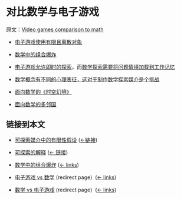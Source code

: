 # 对比数学与电子游戏

原文：[Video games comparison to math](https://wiki.issarice.com/wiki/Video_games_comparison_to_math)

* [电子游戏使用有限且离散对象](https://wiki.issarice.com/wiki/Video_games_work_with_finite_and_discrete_objects)

* [数学中的组合爆炸](https://wiki.issarice.com/wiki/Combinatorial_explosion_in_math)

* [电子游戏允许即时的探索](https://wiki.issarice.com/wiki/Video_games_allow_immediate_exploration)，而[数学探索需要将问题情境加载到工作记忆](https://wiki.issarice.com/wiki/Tinkering_in_math_requires_loading_the_situation_into_working_memory)

* [数学概念有不同的心理表征，这对于制作数学探索媒介是个挑战](https://wiki.issarice.com/wiki/Different_mental_representations_of_mathematical_objects_is_a_blocker_for_an_exploratory_medium_of_math)

* [面向数学的《时空幻境》](https://wiki.issarice.com/wiki/Braid_for_math) 

* [面向数学的多邻国](https://wiki.issarice.com/wiki/Duolingo_for_math)

## 链接到本文

* [可探索媒介中的有限性假设](https://wiki.issarice.com/wiki/Finiteness_assumption_in_explorable_media) ([←链接](https://wiki.issarice.com/index.php?title=Special:WhatLinksHere&target=Finiteness+assumption+in+explorable+media))

* [可探索的解释](https://wiki.issarice.com/wiki/Explorable_explanation) ‎ ([← 链接](https://wiki.issarice.com/index.php?title=Special:WhatLinksHere&target=Explorable+explanation))

* [数学中的组合爆炸](https://wiki.issarice.com/wiki/Combinatorial_explosion_in_math) ‎ ([← links](https://wiki.issarice.com/index.php?title=Special:WhatLinksHere&target=Combinatorial+explosion+in+math))

* [电子游戏 vs 数学](https://wiki.issarice.com/index.php?title=Video_games_vs_math&redirect=no) (redirect page) ‎ ([← links](https://wiki.issarice.com/index.php?title=Special:WhatLinksHere&target=Video+games+vs+math))

* [数学 vs 电子游戏](https://wiki.issarice.com/index.php?title=Math_vs_video_games&redirect=no) (redirect page) ‎ ([← links](https://wiki.issarice.com/index.php?title=Special:WhatLinksHere&target=Math+vs+video+games))